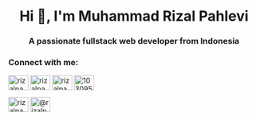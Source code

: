 
<h1 align="center">Hi 👋, I'm Muhammad Rizal Pahlevi</h1>
<h3 align="center">A passionate fullstack web developer from Indonesia</h3>



<h3 align="left">Connect with me:</h3>
<p align="left">
<a href="https://dev.to/rizalpahlevi" target="blank"><img align="center" src="https://cdn.jsdelivr.net/npm/simple-icons@3.0.1/icons/dev-dot-to.svg" alt="rizalpahlevii" height="30" width="40" /></a>
<a href="https://twitter.com/rizalpahlevii" target="blank"><img align="center" src="https://cdn.jsdelivr.net/npm/simple-icons@3.0.1/icons/twitter.svg" alt="rizalpahlevii" height="30" width="40" /></a>
<a href="https://linkedin.com/in/rizalpahlevii" target="blank"><img align="center" src="https://cdn.jsdelivr.net/npm/simple-icons@3.0.1/icons/linkedin.svg" alt="rizalpahlevii" height="30" width="40" /></a>
<a href="https://stackoverflow.com/users/10309557" target="blank"><img align="center" src="https://cdn.jsdelivr.net/npm/simple-icons@3.0.1/icons/stackoverflow.svg" alt="10309557" height="30" width="40" /></a>

<a href="https://instagram.com/rizalpahlevi" target="blank"><img align="center" src="https://cdn.jsdelivr.net/npm/simple-icons@3.0.1/icons/instagram.svg" alt="rizalpahlevi" height="30" width="40" /></a>
<a href="https://medium.com/@rizalpahlevii" target="blank"><img align="center" src="https://cdn.jsdelivr.net/npm/simple-icons@3.0.1/icons/medium.svg" alt="@rizalpahlevii" height="30" width="40" /></a>

</p>
